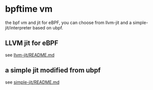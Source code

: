 # bpftime vm

the bpf vm and jit for eBPF, you can choose from llvm-jit and a simple-jit/interpreter based on ubpf.

## LLVM jit for eBPF

see [llvm-jit/README.md](llvm-jit/README.md)

## a simple jit modified from ubpf

see [simple-jit/README.md](simple-jit/README.md)

